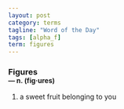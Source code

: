 ```yaml
---
layout: post
category: terms
tagline: "Word of the Day"
tags: [alpha_f]
term: figures
---
```


<h3>Figures<br/> <small>&mdash; n. (fig<span>&middot;</span>ures)</small></h3>
<p><ol>
<li>a sweet fruit belonging to you</li>
</ol></p>
